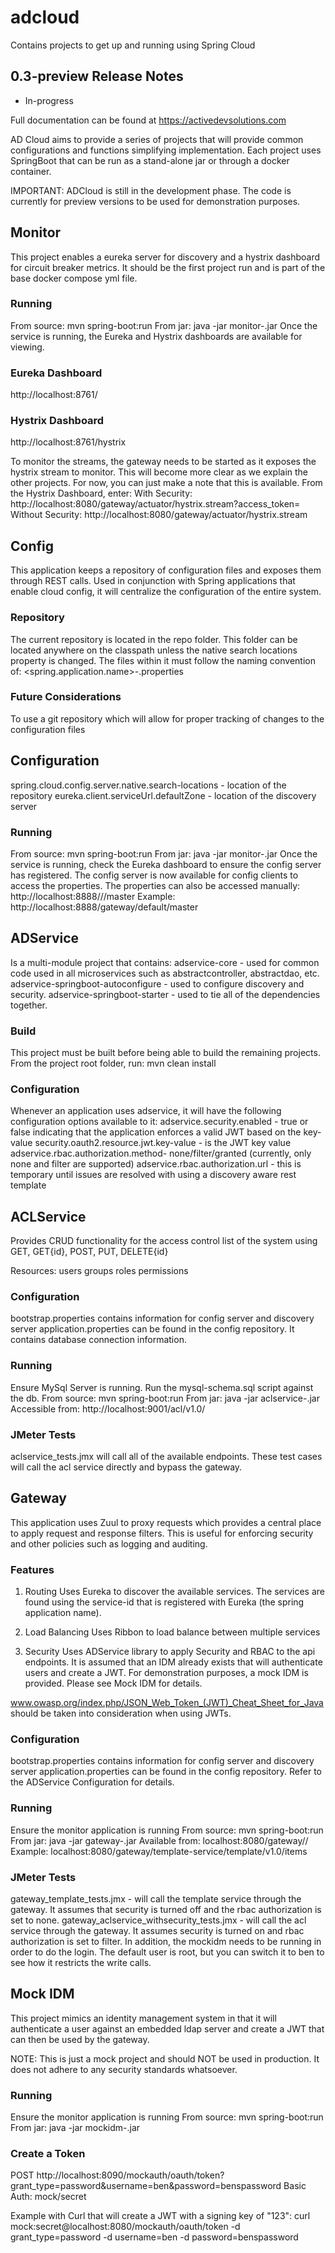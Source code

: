 # adcloud
Contains projects to get up and running using Spring Cloud

## 0.3-preview Release Notes
* In-progress

Full documentation can be found at https://activedevsolutions.com

AD Cloud aims to provide a series of projects that will provide common configurations and functions simplifying implementation. Each project uses SpringBoot that can be run as a stand-alone jar or through a docker container.

IMPORTANT: ADCloud is still in the development phase. The code is currently for preview versions to be used for demonstration purposes.

## Monitor
This project enables a eureka server for discovery and a hystrix dashboard for circuit breaker metrics. It should be the first project run and is part of the base docker compose yml file.

### Running
From source: mvn spring-boot:run
From jar: java -jar monitor-<version>.jar
Once the service is running, the Eureka and Hystrix dashboards are available for viewing.

### Eureka Dashboard
http://localhost:8761/

### Hystrix Dashboard
http://localhost:8761/hystrix

To monitor the streams, the gateway needs to be started as it exposes the hystrix stream to monitor. This will become more clear as we explain the other projects. For now, you can just make a note that this is available. From the Hystrix Dashboard, enter:
With Security: http://localhost:8080/gateway/actuator/hystrix.stream?access_token=<token-from-mockidm>
Without Security: http://localhost:8080/gateway/actuator/hystrix.stream

## Config
This application keeps a repository of configuration files and exposes them through REST calls. Used in conjunction with Spring applications that enable cloud config, it will centralize the configuration of the entire system.

### Repository
The current repository is located in the repo folder. This folder can be located anywhere on the classpath unless the native search locations property is changed. The files within it must follow the naming convention of:
<spring.application.name>-<profile>.properties

### Future Considerations
To use a git repository which will allow for proper tracking of changes to the configuration files

## Configuration
spring.cloud.config.server.native.search-locations - location of the repository
eureka.client.serviceUrl.defaultZone - location of the discovery server

### Running
From source: mvn spring-boot:run
From jar: java -jar monitor-<version>.jar
Once the service is running, check the Eureka dashboard to ensure the config server has registered. The config server is now available for config clients to access the properties. The properties can also be accessed manually:
http://localhost:8888/<app-name>/<profile>/master
Example:
http://localhost:8888/gateway/default/master

## ADService
Is a multi-module project that contains:
adservice-core - used for common code used in all microservices such as abstractcontroller, abstractdao, etc.
adservice-springboot-autoconfigure - used to configure discovery and security.
adservice-springboot-starter - used to tie all of the dependencies together.

### Build
This project must be built before being able to build the remaining projects. From the project root folder, run:
mvn clean install

### Configuration
Whenever an application uses adservice, it will have the following configuration options available to it:
adservice.security.enabled - true or false indicating that the application enforces a valid JWT based on the key-value
security.oauth2.resource.jwt.key-value - is the JWT key value
adservice.rbac.authorization.method- none/filter/granted (currently, only none and filter are supported)
adservice.rbac.authorization.url - this is temporary until issues are resolved with using a discovery aware rest template

## ACLService
Provides CRUD functionality for the access control list of the system using GET, GET{id}, POST, PUT, DELETE{id}

Resources:
users
groups
roles
permissions

### Configuration
bootstrap.properties contains information for config server and discovery server
application.properties can be found in the config repository. It contains database connection information.

### Running
Ensure MySql Server is running.
Run the mysql-schema.sql script against the db.
From source: mvn spring-boot:run
From jar: java -jar aclservice-<version>.jar
Accessible from: http://localhost:9001/acl/v1.0/<resource>

### JMeter Tests
aclservice_tests.jmx will call all of the available endpoints. These test cases will call the acl service directly and bypass the gateway.

## Gateway
This application uses Zuul to proxy requests which provides a central place to apply request and response filters. This is useful for enforcing security and other policies such as logging and auditing.

### Features
1. Routing
Uses Eureka to discover the available services. The services are found using the service-id that is registered with Eureka (the spring application name).

2. Load Balancing
Uses Ribbon to load balance between multiple services

3. Security
Uses ADService library to apply Security and RBAC to the api endpoints. It is assumed that an IDM already exists that will authenticate users and create a JWT. For demonstration purposes, a mock IDM is provided. Please see Mock IDM for details.

www.owasp.org/index.php/JSON_Web_Token_(JWT)_Cheat_Sheet_for_Java should be taken into consideration when using JWTs.

### Configuration
bootstrap.properties contains information for config server and discovery server
application.properties can be found in the config repository. Refer to the ADService Configuration for details.

### Running
Ensure the monitor application is running
From source: mvn spring-boot:run
From jar: java -jar gateway-<version>.jar
Available from: localhost:8080/gateway/<service-id>/<uri>
Example: localhost:8080/gateway/template-service/template/v1.0/items

### JMeter Tests
gateway_template_tests.jmx - will call the template service through the gateway. It assumes that security is turned off and the rbac authorization is set to none.
gateway_aclservice_withsecurity_tests.jmx - will call the acl service through the gateway. It assumes security is turned on and rbac authorization is set to filter. In addition, the mockidm needs to be running in order to do the login. The default user is root, but you can switch it to ben to see how it restricts the write calls.

## Mock IDM
This project mimics an identity management system in that it will authenticate a user against an embedded ldap server and create a JWT that can then be used by the gateway.

NOTE: This is just a mock project and should NOT be used in production. It does not adhere to any security standards whatsoever.

### Running
Ensure the monitor application is running
From source: mvn spring-boot:run
From jar: java -jar mockidm-<version>.jar

### Create a Token
POST
http://localhost:8090/mockauth/oauth/token?grant_type=password&username=ben&password=benspassword Basic Auth: mock/secret

Example with Curl that will create a JWT with a signing key of "123":
curl mock:secret@localhost:8080/mockauth/oauth/token -d grant_type=password -d username=ben -d password=benspassword
